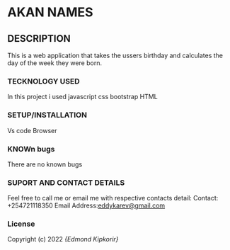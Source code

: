 # AKAN NAMES
## DESCRIPTION
This is a web application that takes the ussers birthday and calculates the day of the week they were born.
### TECKNOLOGY USED
In this project i used 
javascript
css
bootstrap
HTML
### SETUP/INSTALLATION
Vs code
Browser
### KNOWn bugs
There are no known bugs
### SUPORT AND CONTACT DETAILS
Feel free to call me or email me with respective contacts detail:
Contact: +254721118350
Email Address:eddykarev@gmail.com
### License
Copyright (c) 2022 *{Edmond Kipkorir}*




